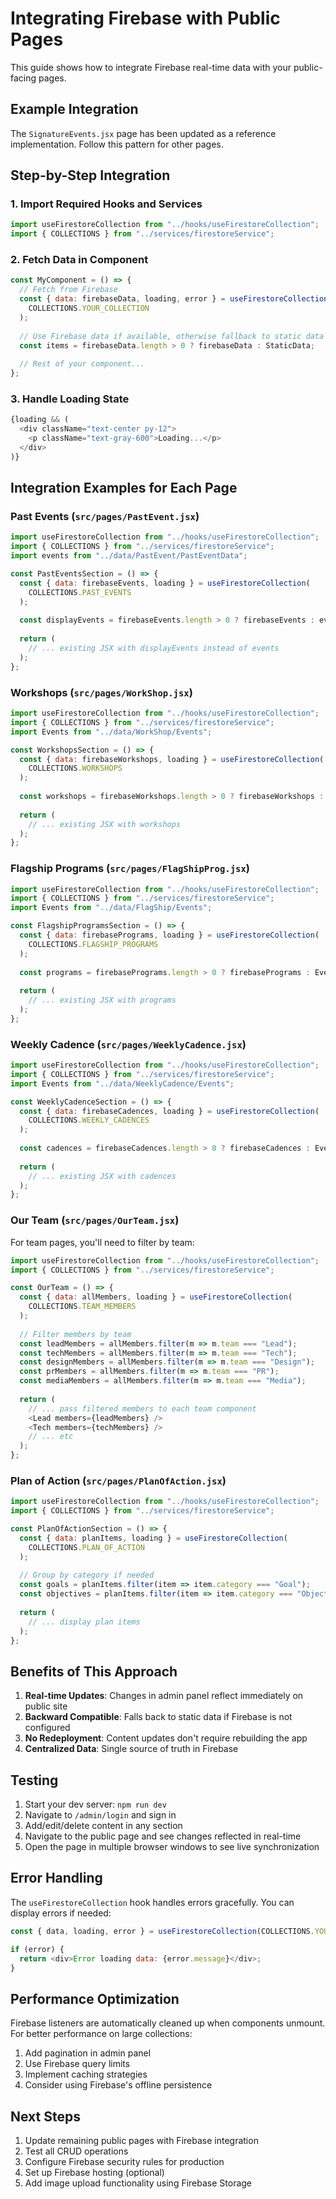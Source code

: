 # Integrating Firebase with Public Pages

This guide shows how to integrate Firebase real-time data with your public-facing pages.

## Example Integration

The `SignatureEvents.jsx` page has been updated as a reference implementation. Follow this pattern for other pages.

## Step-by-Step Integration

### 1. Import Required Hooks and Services

```javascript
import useFirestoreCollection from "../hooks/useFirestoreCollection";
import { COLLECTIONS } from "../services/firestoreService";
```

### 2. Fetch Data in Component

```javascript
const MyComponent = () => {
  // Fetch from Firebase
  const { data: firebaseData, loading, error } = useFirestoreCollection(
    COLLECTIONS.YOUR_COLLECTION
  );
  
  // Use Firebase data if available, otherwise fallback to static data
  const items = firebaseData.length > 0 ? firebaseData : StaticData;
  
  // Rest of your component...
};
```

### 3. Handle Loading State

```javascript
{loading && (
  <div className="text-center py-12">
    <p className="text-gray-600">Loading...</p>
  </div>
)}
```

## Integration Examples for Each Page

### Past Events (`src/pages/PastEvent.jsx`)

```javascript
import useFirestoreCollection from "../hooks/useFirestoreCollection";
import { COLLECTIONS } from "../services/firestoreService";
import events from "../data/PastEvent/PastEventData";

const PastEventsSection = () => {
  const { data: firebaseEvents, loading } = useFirestoreCollection(
    COLLECTIONS.PAST_EVENTS
  );
  
  const displayEvents = firebaseEvents.length > 0 ? firebaseEvents : events;
  
  return (
    // ... existing JSX with displayEvents instead of events
  );
};
```

### Workshops (`src/pages/WorkShop.jsx`)

```javascript
import useFirestoreCollection from "../hooks/useFirestoreCollection";
import { COLLECTIONS } from "../services/firestoreService";
import Events from "../data/WorkShop/Events";

const WorkshopsSection = () => {
  const { data: firebaseWorkshops, loading } = useFirestoreCollection(
    COLLECTIONS.WORKSHOPS
  );
  
  const workshops = firebaseWorkshops.length > 0 ? firebaseWorkshops : Events;
  
  return (
    // ... existing JSX with workshops
  );
};
```

### Flagship Programs (`src/pages/FlagShipProg.jsx`)

```javascript
import useFirestoreCollection from "../hooks/useFirestoreCollection";
import { COLLECTIONS } from "../services/firestoreService";
import Events from "../data/FlagShip/Events";

const FlagshipProgramsSection = () => {
  const { data: firebasePrograms, loading } = useFirestoreCollection(
    COLLECTIONS.FLAGSHIP_PROGRAMS
  );
  
  const programs = firebasePrograms.length > 0 ? firebasePrograms : Events;
  
  return (
    // ... existing JSX with programs
  );
};
```

### Weekly Cadence (`src/pages/WeeklyCadence.jsx`)

```javascript
import useFirestoreCollection from "../hooks/useFirestoreCollection";
import { COLLECTIONS } from "../services/firestoreService";
import Events from "../data/WeeklyCadence/Events";

const WeeklyCadenceSection = () => {
  const { data: firebaseCadences, loading } = useFirestoreCollection(
    COLLECTIONS.WEEKLY_CADENCES
  );
  
  const cadences = firebaseCadences.length > 0 ? firebaseCadences : Events;
  
  return (
    // ... existing JSX with cadences
  );
};
```

### Our Team (`src/pages/OurTeam.jsx`)

For team pages, you'll need to filter by team:

```javascript
import useFirestoreCollection from "../hooks/useFirestoreCollection";
import { COLLECTIONS } from "../services/firestoreService";

const OurTeam = () => {
  const { data: allMembers, loading } = useFirestoreCollection(
    COLLECTIONS.TEAM_MEMBERS
  );
  
  // Filter members by team
  const leadMembers = allMembers.filter(m => m.team === "Lead");
  const techMembers = allMembers.filter(m => m.team === "Tech");
  const designMembers = allMembers.filter(m => m.team === "Design");
  const prMembers = allMembers.filter(m => m.team === "PR");
  const mediaMembers = allMembers.filter(m => m.team === "Media");
  
  return (
    // ... pass filtered members to each team component
    <Lead members={leadMembers} />
    <Tech members={techMembers} />
    // ... etc
  );
};
```

### Plan of Action (`src/pages/PlanOfAction.jsx`)

```javascript
import useFirestoreCollection from "../hooks/useFirestoreCollection";
import { COLLECTIONS } from "../services/firestoreService";

const PlanOfActionSection = () => {
  const { data: planItems, loading } = useFirestoreCollection(
    COLLECTIONS.PLAN_OF_ACTION
  );
  
  // Group by category if needed
  const goals = planItems.filter(item => item.category === "Goal");
  const objectives = planItems.filter(item => item.category === "Objective");
  
  return (
    // ... display plan items
  );
};
```

## Benefits of This Approach

1. **Real-time Updates**: Changes in admin panel reflect immediately on public site
2. **Backward Compatible**: Falls back to static data if Firebase is not configured
3. **No Redeployment**: Content updates don't require rebuilding the app
4. **Centralized Data**: Single source of truth in Firebase

## Testing

1. Start your dev server: `npm run dev`
2. Navigate to `/admin/login` and sign in
3. Add/edit/delete content in any section
4. Navigate to the public page and see changes reflected in real-time
5. Open the page in multiple browser windows to see live synchronization

## Error Handling

The `useFirestoreCollection` hook handles errors gracefully. You can display errors if needed:

```javascript
const { data, loading, error } = useFirestoreCollection(COLLECTIONS.YOUR_COLLECTION);

if (error) {
  return <div>Error loading data: {error.message}</div>;
}
```

## Performance Optimization

Firebase listeners are automatically cleaned up when components unmount. For better performance on large collections:

1. Add pagination in admin panel
2. Use Firebase query limits
3. Implement caching strategies
4. Consider using Firebase's offline persistence

## Next Steps

1. Update remaining public pages with Firebase integration
2. Test all CRUD operations
3. Configure Firebase security rules for production
4. Set up Firebase hosting (optional)
5. Add image upload functionality using Firebase Storage
